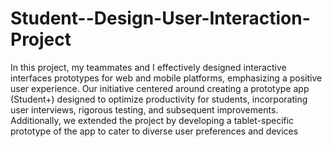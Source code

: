 # Student--Design-User-Interaction-Project

In this project, my teammates and I effectively designed interactive interfaces prototypes for web and mobile platforms, emphasizing a positive user experience. Our initiative centered around creating a prototype app (Student+) designed to optimize productivity for students, incorporating user interviews, rigorous testing, and subsequent improvements. Additionally, we extended the project by developing a tablet-specific prototype of the app to cater to diverse user preferences and devices
